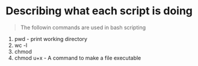 # Describing what each script is doing

> The followin commands are used in bash scripting
1. pwd - print working directory
2. wc -l 
3. chmod
4. chmod u+x - A command to make a file executable 
